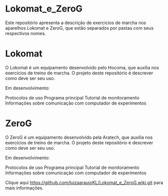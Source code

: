 # Lokomat_e_ZeroG
Este repositório apresenta a descrição de exercícios de marcha nos aparelhos Lokomat e ZeroG, que estão separados por pastas com seus respectivos nomes.

# Lokomat
O Lokomat é um equipamento desenvolvido pelo Hocoma, que auxilia nos exercícios de treino de marcha. O projeto deste repositório é descrever como deve ser seu uso.

Em desenvolvimento:

Protocolos de uso
Programa principal
Tutorial de monitoramento
Informações sobre comunicação com computador de experimentos


# ZeroG
O ZeroG é um equipamento desenvolvido pela Aratech, que auxilia nos exercícios de treino de marcha. O projeto deste repositório é descrever como deve ser seu uso.

Em desenvolvimento:

Protocolos de uso
Programa principal
Tutorial de monitoramento
Informações sobre comunicação com computador de experimentos

Clique aqui https://github.com/luizaaraujoKL/Lokomat_e_ZeroG.wiki.git para mais informações.

